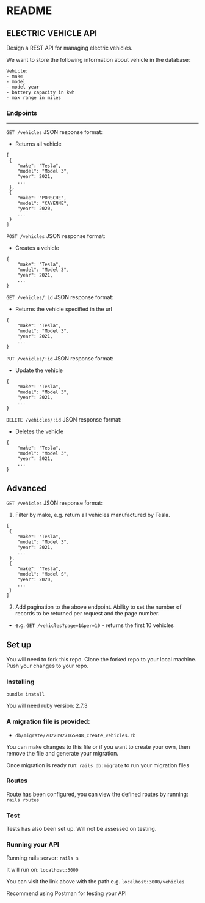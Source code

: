 # README

## ELECTRIC VEHICLE API

Design a REST API for managing electric vehicles.

We want to store the following information about vehicle in the database:
````
Vehicle:
- make
- model
- model year
- battery capacity in kwh
- max range in miles
````

### Endpoints
---
`GET /vehicles` JSON response format:
- Returns all vehicle
````
[
 {
    "make": "Tesla",
    "model": "Model 3",
    "year": 2021,
    ...
 },
 {
    "make": "PORSCHE",
    "model": "CAYENNE",
    "year": 2020,
    ...
 }
]
````


`POST /vehicles` JSON response format:
- Creates a vehicle
````
{
    "make": "Tesla",
    "model": "Model 3",
    "year": 2021,
    ...
}
````

`GET /vehicles/:id` JSON response format:
- Returns the vehicle specified in the url
````
{
    "make": "Tesla",
    "model": "Model 3",
    "year": 2021,
    ...
}
````

`PUT /vehicles/:id` JSON response format:
- Update the vehicle
````
{
    "make": "Tesla",
    "model": "Model 3",
    "year": 2021,
    ...
}
````

`DELETE /vehicles/:id` JSON response format:
- Deletes the vehicle
````
{
    "make": "Tesla",
    "model": "Model 3",
    "year": 2021,
    ...
}
````

## Advanced
`GET /vehicles` JSON response format:
1. Filter by make, e.g. return all vehicles manufactured by Tesla.
````
[
 {
    "make": "Tesla",
    "model": "Model 3",
    "year": 2021,
    ...
 },
 {
    "make": "Tesla",
    "model": "Model S",
    "year": 2020,
    ...
 }
]
````

2. Add pagination to the above endpoint. Ability to set the number of records to be returned per request and the page number.
- e.g. `GET /vehicles?page=1&per=10` - returns the first 10 vehicles


## Set up
You will need to fork this repo. Clone the forked repo to your local machine. Push your changes to your repo.

### Installing
`bundle install`

You will need ruby version: 2.7.3
### A migration file is provided:
  * `db/migrate/20220927165948_create_vehicles.rb`

You can make changes to this file or if you want to create your own, then remove the file and generate your migration.

Once migration is ready run: `rails db:migrate` to run your migration files

### Routes
Route has been configured, you can view the defined routes by running: `rails routes`

### Test
Tests has also been set up. Will not be assessed on testing.

### Running your API
Running rails server: `rails s`

It will run on: `localhost:3000`

You can visit the link above with the path e.g. `localhost:3000/vehicles`

Recommend using Postman for testing your API
